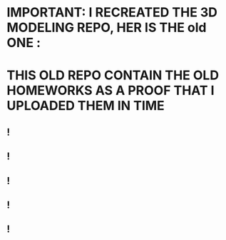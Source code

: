 # IMPORTANT: I RECREATED THE 3D MODELING REPO, HER IS THE old ONE : 
# THIS OLD REPO CONTAIN THE OLD HOMEWORKS AS  A PROOF THAT I UPLOADED THEM IN TIME 
## !
## !
## !
## ! 
## !
